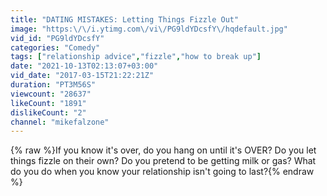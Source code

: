 ```yaml
---
title: "DATING MISTAKES: Letting Things Fizzle Out"
image: "https:\/\/i.ytimg.com\/vi\/PG9ldYDcsfY\/hqdefault.jpg"
vid_id: "PG9ldYDcsfY"
categories: "Comedy"
tags: ["relationship advice","fizzle","how to break up"]
date: "2021-10-13T02:13:07+03:00"
vid_date: "2017-03-15T21:22:21Z"
duration: "PT3M56S"
viewcount: "28637"
likeCount: "1891"
dislikeCount: "2"
channel: "mikefalzone"
---
```

{% raw %}If you know it's over, do you hang on until it's OVER? Do you let things fizzle on their own? Do you pretend to be getting milk or gas? What do you do when you know your relationship isn't going to last?{% endraw %}
